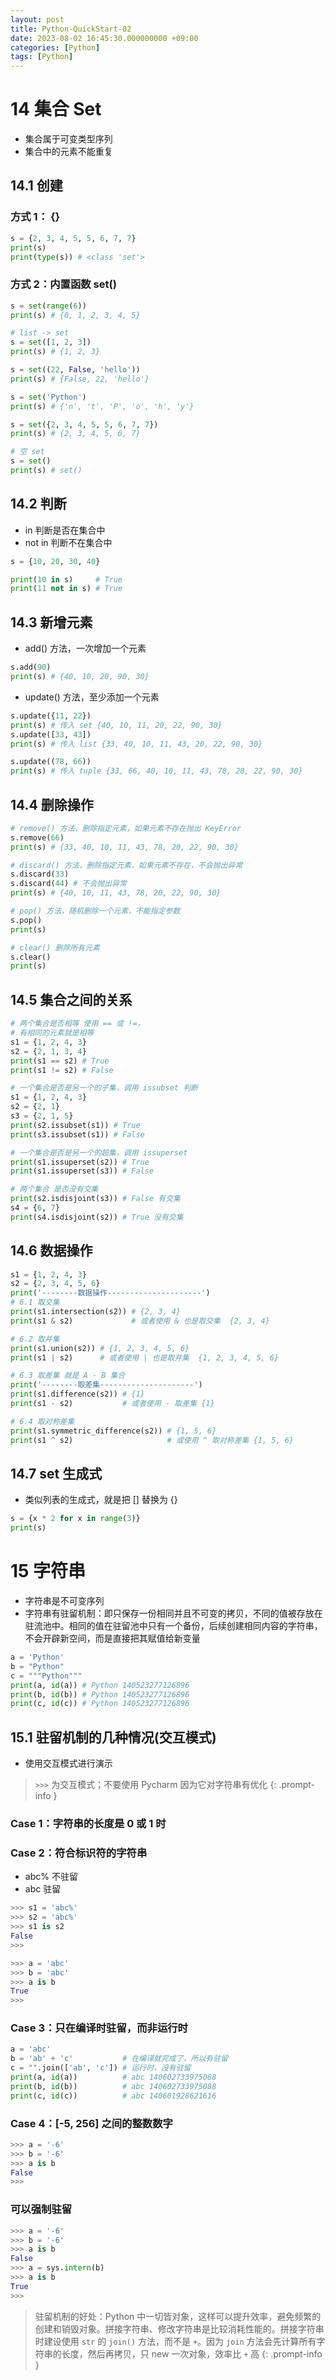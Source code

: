 ```yaml
---
layout: post
title: Python-QuickStart-02
date: 2023-08-02 16:45:30.000000000 +09:00
categories: [Python]
tags: [Python]
---
```



# 14 集合 Set
* 集合属于可变类型序列
* 集合中的元素不能重复

## 14.1 创建

### 方式 1： {}

```python
s = {2, 3, 4, 5, 5, 6, 7, 7}
print(s)
print(type(s)) # <class 'set'>
```

### 方式 2：内置函数 set()

```python
s = set(range(6))
print(s) # {0, 1, 2, 3, 4, 5}

# list -> set
s = set([1, 2, 3])
print(s) # {1, 2, 3}

s = set((22, False, 'hello'))
print(s) # {False, 22, 'hello'}

s = set('Python')
print(s) # {'n', 't', 'P', 'o', 'h', 'y'}

s = set({2, 3, 4, 5, 5, 6, 7, 7})
print(s) # {2, 3, 4, 5, 6, 7}

# 空 set
s = set()
print(s) # set()
```

## 14.2 判断
* in 判断是否在集合中
* not in 判断不在集合中

```python
s = {10, 20, 30, 40}

print(10 in s)     # True
print(11 not in s) # True
```

## 14.3 新增元素

* add() 方法，一次增加一个元素

```python
s.add(90)
print(s) # {40, 10, 20, 90, 30}
```

* update() 方法，至少添加一个元素

```python
s.update({11, 22})
print(s) # 传入 set {40, 10, 11, 20, 22, 90, 30}
s.update([33, 43])
print(s) # 传入 list {33, 40, 10, 11, 43, 20, 22, 90, 30}

s.update((78, 66))
print(s) # 传入 tuple {33, 66, 40, 10, 11, 43, 78, 20, 22, 90, 30}
```

## 14.4 删除操作

```python
# remove() 方法，删除指定元素，如果元素不存在抛出 KeyError
s.remove(66)
print(s) # {33, 40, 10, 11, 43, 78, 20, 22, 90, 30}

# discard() 方法，删除指定元素，如果元素不存在，不会抛出异常
s.discard(33)
s.discard(44) # 不会抛出异常
print(s) # {40, 10, 11, 43, 78, 20, 22, 90, 30}

# pop() 方法，随机删除一个元素，不能指定参数
s.pop()
print(s)

# clear() 删除所有元素
s.clear()
print(s)
```

## 14.5 集合之间的关系

```python
# 两个集合是否相等 使用 == 或 !=，
# 有相同的元素就是相等
s1 = {1, 2, 4, 3}
s2 = {2, 1, 3, 4}
print(s1 == s2) # True
print(s1 != s2) # False

# 一个集合是否是另一个的子集，调用 issubset 判断
s1 = {1, 2, 4, 3}
s2 = {2, 1}
s3 = {2, 1, 5}
print(s2.issubset(s1)) # True
print(s3.issubset(s1)) # False

# 一个集合是否是另一个的超集，调用 issuperset
print(s1.issuperset(s2)) # True
print(s1.issuperset(s3)) # False

# 两个集合 是否没有交集
print(s2.isdisjoint(s3)) # False 有交集
s4 = {6, 7}
print(s4.isdisjoint(s2)) # True 没有交集
```


## 14.6 数据操作

```python
s1 = {1, 2, 4, 3}
s2 = {2, 3, 4, 5, 6}
print('--------数据操作---------------------')
# 6.1 取交集
print(s1.intersection(s2)) # {2, 3, 4}
print(s1 & s2)             # 或者使用 & 也是取交集  {2, 3, 4}

# 6.2 取并集
print(s1.union(s2)) # {1, 2, 3, 4, 5, 6}
print(s1 | s2)      # 或者使用 | 也是取并集  {1, 2, 3, 4, 5, 6}

# 6.3 取差集 就是 A - B 集合
print('--------取差集---------------------')
print(s1.difference(s2)) # {1}
print(s1 - s2)           # 或者使用 - 取差集 {1}

# 6.4 取对称差集
print(s1.symmetric_difference(s2)) # {1, 5, 6}
print(s1 ^ s2)                     # 或使用 ^ 取对称差集 {1, 5, 6}
```

## 14.7 set 生成式
* 类似列表的生成式，就是把 [] 替换为 {}

```python
s = {x * 2 for x in range(3)}
print(s)
```


# 15 字符串
* 字符串是不可变序列
* 字符串有驻留机制：即只保存一份相同并且不可变的拷贝，不同的值被存放在驻流池中。相同的值在驻留池中只有一个备份，后续创建相同内容的字符串，不会开辟新空间，而是直接把其赋值给新变量

```python
a = 'Python'
b = "Python"
c = """Python"""
print(a, id(a)) # Python 140523277126896
print(b, id(b)) # Python 140523277126896
print(c, id(c)) # Python 140523277126896
```


## 15.1 驻留机制的几种情况(交互模式)
* 使用交互模式进行演示

> `>>>` 为交互模式；不要使用 Pycharm 因为它对字符串有优化
{: .prompt-info }


### Case 1：字符串的长度是 0 或 1 时

### Case 2：符合标识符的字符串
* abc% 不驻留
* abc 驻留

```python
>>> s1 = 'abc%'
>>> s2 = 'abc%'
>>> s1 is s2
False
>>>

>>> a = 'abc'
>>> b = 'abc'
>>> a is b
True
>>>
```


### Case 3：只在编译时驻留，而非运行时

```python
a = 'abc'
b = 'ab' + 'c'           # 在编译就完成了，所以有驻留
c = "".join(['ab', 'c']) # 运行时，没有驻留
print(a, id(a))          # abc 140602733975088
print(b, id(b))          # abc 140602733975088
print(c, id(c))          # abc 140601928621616
```

### Case 4：[-5, 256] 之间的整数数字


```python
>>> a = '-6'
>>> b = '-6'
>>> a is b
False
>>>
```

### 可以强制驻留

```python
>>> a = '-6'
>>> b = '-6'
>>> a is b
False
>>> a = sys.intern(b)
>>> a is b
True
>>>
```


> 驻留机制的好处：Python 中一切皆对象，这样可以提升效率，避免频繁的创建和销毁对象。拼接字符串、修改字符串是比较消耗性能的。拼接字符串时建设使用 `str` 的 `join()` 方法，而不是 `+`。因为 `join` 方法会先计算所有字符串的长度，然后再拷贝，只 new 一次对象，效率比 `+` 高
{: .prompt-info }

